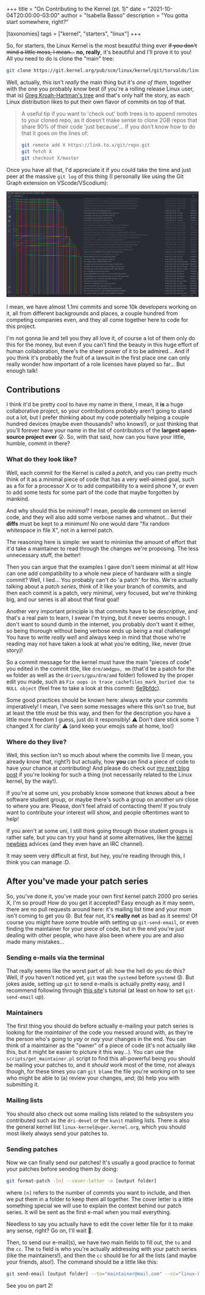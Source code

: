 +++
title = "On Contributing to the Kernel (pt. 1)"
date = "2021-10-04T20:00:00-03:00"
author = "Isabella Basso"
description = "You gotta start somewhere, right?"

[taxonomies]
tags = ["kernel", "starters", "linux"]
+++

So, for starters, the Linux Kernel is the most beautiful thing ever ~~if you don't mind a little mess, I mean...~~ **no, really**, it's beautiful and I'll prove it to you! All you need to do is clone the "main" tree:

```bash
git clone https://git.kernel.org/pub/scm/linux/kernel/git/torvalds/linux.git
```

Well, actually, this isn't _really_ the main thing but it's _one of them_, together with the one you probably know best (if you're a rolling release Linux user, that is) [Greg Kroah-Hartman's tree](https://git.kernel.org/pub/scm/linux/kernel/git/stable/linux.git/) and that's only half the story, as each Linux distribution likes to put their own flavor of commits on top of that.

<!-- more -->

> A useful tip if you want to 'check out' both trees is to append remotes to your cloned repo, as it doesn't make sense to clone 2GB repos that share 90% of their code 'just because'… If you don't know how to do that it goes on the lines of:
>
> ```bash
> git remote add X https://link.to.x/git/repo.git
> git fetch X
> git checkout X/master
> ```

Once you have all that, I'd appreciate it if you could take the time and just peer at the massive `git log` of this thing (I personally like using the Git Graph extension on VScode/VScodium):

![kernel_graph.png](/kernel-contrib/kernel_graph.png)

I mean, we have almost 1.1mi commits and some 10k developers working on it, all from different backgrounds and places, a couple hundred from competing companies even, and they all come together here to code for this project.

I'm not gonna lie and tell you they all love it, of course a lot of them only do this for the money, but even if you can't find the beauty in this huge effort of human collaboration, there's the sheer power of it to be admired… And if you think it's probably the fruit of a lawsuit in the first place one can only really wonder how important of a role licenses have played so far… But enough talk!

## Contributions

I think it'd be pretty cool to have my name in there, I mean, it **is** a huge collaborative project, so your contributions probably aren't going to stand out a lot, but I prefer thinking about my code potentially helping a couple hundred devices (maybe even thousands? who knows!), or just thinking that you'll forever have your name in the list of contributors of the **largest open-source project ever** 😲. So, with that said, how can you have your little, humble, commit in there?

### What do they look like?

Well, each commit for the Kernel is called a _patch_, and you can pretty much think of it as a minimal piece of code that has a very well-aimed goal, such as a fix for a processor X or to add compatibility to a weird phone Y, or even to add some tests for some part of the code that maybe forgotten by mankind.

And why should this be _minimal_? I mean, people **do** comment on kernel code, and they will also add some verbose names and whatnot… But their **diffs** must be kept to a minimum! No one would dare "fix random whitespace in file X", not in a kernel patch.

The reasoning here is simple: we want to minimise the amount of effort that it'd take a maintainer to read through the changes we're proposing. The less unnecessary stuff, the better!

Then you can argue that the examples I gave don't seem minimal at all! How can one add compatibility to a whole new piece of hardware with a single commit? Well, I lied… You probably can't do 'a patch' for this. We're actually talking about a _patch series_, think of it like your branch of commits, and then each commit is a patch, very minimal, very focused, but we're thinking big, and our series is all about that final goal!

Another very important principle is that commits have to be _descriptive_, and that's a real pain to learn, I swear I'm trying, but it never seems enough. I don't want to sound dumb in the internet, you probably don't want it either, so being thorough without being verbose ends up being a real challenge! You have to write _really well_ and always keep in mind that those who're reading may not have taken a look at what you're editing, like, never (true story)!

So a commit message for the kernel must have the main "pieces of code" you edited in the commit title, like `drm/amdgpu, mm` (that'd be a patch for the `mm` folder as well as the `drivers/gpu/drm/amd` folder) followed by the proper edit you made, such as `Fix oops in trace_cachefiles_mark_buried due to NULL object` (feel free to take a look at this commit: [6e9bfdc](https://github.com/torvalds/linux/commit/6e9bfdcf0a3b1c8126878c21adcfc343f89d4a6a)).

Some good practices should be known here: always write your commits imperatively! I mean, I've seen some messages where this isn't so true, but at least the title must be this way, and then for the description you have a little more freedom I guess, just do it responsibly! ⚠️ Don't dare stick some 'I changed X for clarity' ⚠️ (and keep your emojis safe at home, too!)

### Where do they live?

Well, this section isn't so much about where the commits live (I mean, you already know that, right?) but actually, how **you** can find a piece of code to have your chance at contributing! And please do check out [my next blog post](https://isinyaaa.github.io/posts/on-contributing-to-the-kernel-2/) if you're looking for such a thing (not necessarily related to the Linux kernel, by the way!).

If you're at some uni, you probably know someone that knows about a free software student group, or maybe there's such a group on another uni close to where you are. Please, don't feel afraid of contacting them! If you truly want to contribute your interest will show, and people oftentimes want to help!

If you aren't at some uni, I still think going through those student groups is rather safe, but you can try your hand at some alternatives, like the [kernel newbies](https://kernelnewbies.org/) advices (and they even have an IRC channel).

It may seem very difficult at first, but hey, you're reading through this, I think you can manage :D.

## After you've made your patch series

So, you've done it, you've made your own first kernel patch 2000 pro series X, I'm so proud! How do you get it accepted? Easy enough as it may seem, there are no pull requests around here: it's mailing list time and your mom isn't coming to get you 😢. But fear not, it's **really not** as bad as it seems! Of course you might have some trouble with setting up `git-send-email`, or even finding the maintainer for your piece of code, but in the end you're just dealing with other people, who have also been where you are and also made many mistakes…

### Sending e-mails via the terminal

That really seems like the worst part of all: how the hell do you do this? Well, if you haven't noticed yet, `git` was the `systemd` before `systemd` 😟. But jokes aside, setting up `git` to send e-mails is actually pretty easy, and I recommend following through [this site](https://git-send-email.io/)'s tutorial (at least on how to set `git-send-email` up).

### Maintainers

The first thing you should do before actually e-mailing your patch series is looking for the _maintainer_ of the code you messed around with, as they're the person who's going to _yay_ or _nay_ your changes in the end. You can think of a maintainer as the "owner" of a piece of code (it's not actually like this, but it might be easier to picture it this way…). You can use the `scripts/get_maintainer.pl` script to find this all-powerful being you should be mailing your patches to, and it _should_ work most of the time, not always though, for these times you can `git blame` the file you're working on to see who might be able to (a) review your changes, and; (b) help you with submitting it.

### Mailing lists

You should also check out some mailing lists related to the subsystem you contributed such as the `dri-devel` or the `kunit` mailing lists. There is also the general kernel list `linux-kernel@vger.kernel.org`, which you should most likely always send your patches to.

### Sending patches

Now we can finally send our patches! It's usually a good practice to format your patches before sending them by doing:

```bash
git format-patch -[n] --cover-letter -o [output folder]
```

where `[n]` refers to the number of commits you want to include, and then we put them in a folder to keep them all together. The cover letter is a little something special we will use to explain the context behind our patch series. It will be sent as the first e-mail when you mail everything.

Needless to say you actually have to edit the cover letter file for it to make any sense, right? Go on, I'll wait 💅.

Then, to send our e-mail(s), we have two main fields to fill out, the `to` and the `cc`. The `to` field is who you're actually addressing with your patch series (like the maintainers!), and then the `cc` should be for all the lists (and maybe your friends, also!). The command should be a little like this:

```bash
git send-email [output folder] --to="maintainer@mail.com" --cc="linux-kselftest@vger.kernel.org,linux-kernel@vger.kernel.org,kunit-dev@googlegroups.com,~lkcamp/patches@lists.sr.ht"
```

See you on part 2!
